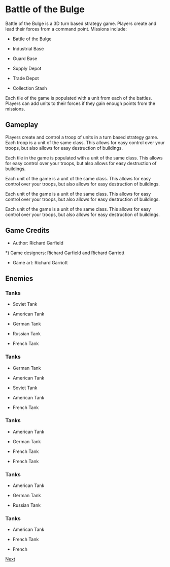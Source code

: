 # Battle of the Bulge

Battle of the Bulge is a 3D turn based strategy game. Players create and lead their forces from a command point. Missions include:

*   Battle of the Bulge

*   Industrial Base

*   Guard Base

*   Supply Depot

*   Trade Depot

*   Collection Stash

Each tile of the game is populated with a unit from each of the battles. Players can add units to their forces if they gain enough points from the missions.

## Gameplay

Players create and control a troop of units in a turn based strategy game. Each troop is a unit of the same class. This allows for easy control over your troops, but also allows for easy destruction of buildings.

Each tile in the game is populated with a unit of the same class. This allows for easy control over your troops, but also allows for easy destruction of buildings.

Each unit of the game is a unit of the same class. This allows for easy control over your troops, but also allows for easy destruction of buildings.

Each unit of the game is a unit of the same class. This allows for easy control over your troops, but also allows for easy destruction of buildings.

Each unit of the game is a unit of the same class. This allows for easy control over your troops, but also allows for easy destruction of buildings.

## Game Credits

*   Author: Richard Garfield

*)   Game designers: Richard Garfield and Richard Garriott
*   Game art: Richard Garriott

## Enemies

### Tanks

*   Soviet Tank

*   American Tank

*   German Tank

*   Russian Tank

*   French Tank

### Tanks

*   German Tank

*   American Tank

*   Soviet Tank

*   American Tank

*   French Tank

### Tanks

*   American Tank

*   German Tank

*   French Tank

*   French Tank

### Tanks

*   American Tank

*   German Tank

*   Russian Tank

### Tanks

*   American Tank

*   French Tank

*   French

[Next](256.md)
